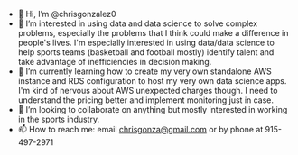 - 👋 Hi, I’m @chrisgonzalez0
- 👀 I’m interested in using data and data science to solve complex problems, especially the problems that I think could make a difference in people's lives. I'm especially interested in using data/data science to help sports teams (basketball and football mostly) identify talent and take advantage of inefficiencies in decision making. 
- 🌱 I’m currently learning how to create my very own standalone AWS instance and RDS configuration to host my very own data science apps. I'm kind of nervous about AWS unexpected charges though. I need to understand the pricing better and implement monitoring just in case. 
- 💞️ I’m looking to collaborate on anything but mostly interested in working in the sports industry. 
- 📫 How to reach me: email chrisgonza@gmail.com or by phone at 915-497-2971

<!---
chrisgonzalez0/chrisgonzalez0 is a ✨ special ✨ repository because its `README.md` (this file) appears on your GitHub profile.
You can click the Preview link to take a look at your changes.
--->
